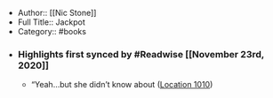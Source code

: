 - Author:: [[Nic Stone]]
- Full Title:: Jackpot
- Category:: #books
- ### Highlights first synced by #Readwise [[November 23rd, 2020]]
    - “Yeah…but she didn’t know about ([Location 1010](https://readwise.io/to_kindle?action=open&asin=B07N5HN2VD&location=1010))
